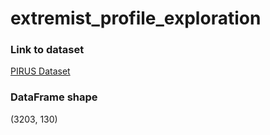# extremist_profile_exploration

### Link to dataset 
[PIRUS Dataset](https://www.start.umd.edu/data-tools/profiles-individual-radicalization-united-states-pirus)

### DataFrame shape
(3203, 130)